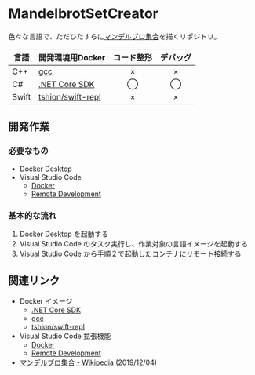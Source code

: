 # MandelbrotSetCreator
色々な言語で、ただひたすらに[マンデルブロ集合][wiki_mandelbrot]を描くリポジトリ。

言語 | 開発環境用Docker | コード整形 | デバッグ
--- | --- | :---: | :---:
C++ | [gcc][dh_gcc] | × | ×
C# | [.NET Core SDK][dh_dotnet] | ◯ | ◯
Swift | [tshion/swift-repl][dh_swift_repl] | × | ×



## 開発作業
### 必要なもの
* Docker Desktop
* Visual Studio Code
    * [Docker][vscode_docker]
    * [Remote Development][vscode_remote]

### 基本的な流れ
1. Docker Desktop を起動する
2. Visual Studio Code のタスク実行し、作業対象の言語イメージを起動する
3. Visual Studio Code から手順２で起動したコンテナにリモート接続する



## 関連リンク
* Docker イメージ
    * [.NET Core SDK][dh_dotnet]
    * [gcc][dh_gcc]
    * [tshion/swift-repl][dh_swift_repl]
* Visual Studio Code 拡張機能
    * [Docker][vscode_docker]
    * [Remote Development][vscode_remote]
* [マンデルブロ集合 - Wikipedia][wiki_mandelbrot] (2019/12/04)



[dh_dotnet]: https://hub.docker.com/_/microsoft-dotnet-core-sdk
[dh_gcc]: https://hub.docker.com/_/gcc
[dh_swift_repl]: https://hub.docker.com/r/tshion/swift-repl

[vscode_docker]: https://marketplace.visualstudio.com/items?itemName=ms-azuretools.vscode-docker
[vscode_remote]: https://marketplace.visualstudio.com/items?itemName=ms-vscode-remote.vscode-remote-extensionpack

[wiki_mandelbrot]: https://ja.wikipedia.org/wiki/%E3%83%9E%E3%83%B3%E3%83%87%E3%83%AB%E3%83%96%E3%83%AD%E9%9B%86%E5%90%88
